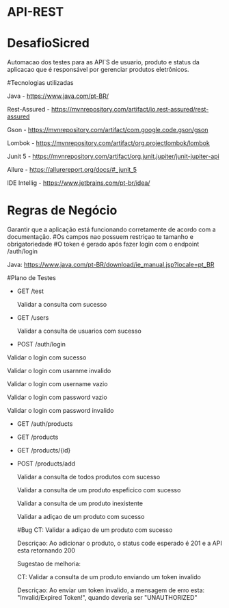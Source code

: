 # API-REST

# DesafioSicred

Automacao dos testes para as API`S de usuario, produto e status da aplicacao que é responsável por gerenciar produtos eletrônicos. 



#Tecnologias utilizadas

Java - https://www.java.com/pt-BR/



Rest-Assured - https://mvnrepository.com/artifact/io.rest-assured/rest-assured



Gson - https://mvnrepository.com/artifact/com.google.code.gson/gson



Lombok -  https://mvnrepository.com/artifact/org.projectlombok/lombok



Junit 5 - https://mvnrepository.com/artifact/org.junit.jupiter/junit-jupiter-api


Allure - https://allurereport.org/docs/#_junit_5


IDE Intellig - https://www.jetbrains.com/pt-br/idea/




# Regras de Negócio

Garantir que a aplicação está funcionando corretamente de acordo com a documentação.
#Os campos nao possuem  restriçao te tamanho e obrigatoriedade
#O token é gerado após fazer login com o endpoint /auth/login



Java: https://www.java.com/pt-BR/download/ie_manual.jsp?locale=pt_BR

#Plano de Testes

- GET /test
  
  Validar a consulta com sucesso

  
- GET /users


  Validar a consulta de usuarios com sucesso

  
- POST /auth/login

  
 Validar o login com sucesso
 
 

 Validar o login com usarnme invalido

 


Validar o login com username vazio




Validar o login com password vazio




 Validar o login com password invalido

 



  
- GET /auth/products
- GET /products
- GET /products/{id}
- POST /products/add

  
  Validar a consulta de todos produtos com sucesso

  
  Validar a consulta de um produto espeficico com sucesso

  
  Validar a consulta de um produto inexistente

  
  Validar a adiçao de um produto com sucesso

  

  #Bug
  CT:  Validar a adiçao de um produto com sucesso

  
  Descriçao: Ao adicionar o produto, o status code esperado é 201 e a API esta retornando 200



  Sugestao de melhoria:

  
  CT: Validar a consulta de um produto enviando um token invalido

  
  Descriçao: Ao enviar um token invalido, a mensagem de erro esta: "Invalid/Expired Token!", quando deveria
  ser "UNAUTHORIZED"

